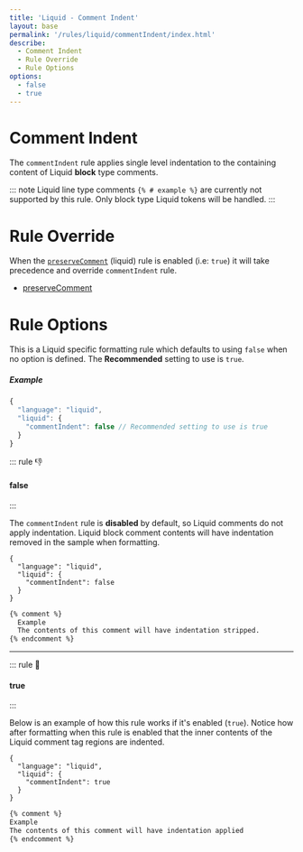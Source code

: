 ```yaml
---
title: 'Liquid - Comment Indent'
layout: base
permalink: '/rules/liquid/commentIndent/index.html'
describe:
  - Comment Indent
  - Rule Override
  - Rule Options
options:
  - false
  - true
---
```


# Comment Indent

The `commentIndent` rule applies single level indentation to the containing content of Liquid **block** type comments.

::: note
Liquid line type comments `{% # example %}` are currently not supported by this rule. Only block type Liquid tokens will be handled.
:::

# Rule Override

When the [`preserveComment`](/rules/liquid/preserveComment) (liquid) rule is enabled (i.e: `true`) it will take precedence and override `commentIndent` rule.

- [preserveComment](/rules/liquid/preserveComment)

# Rule Options

This is a Liquid specific formatting rule which defaults to using `false` when no option is defined. The **Recommended** setting to use is `true`.

##### Example

```js
{
  "language": "liquid",
  "liquid": {
    "commentIndent": false // Recommended setting to use is true
  }
}
```

<!--

🙌 - Recommended Choice
👍 - Good Choice
👎 - Not Recommended
🤡 - Clown Choice
😳 - Bad Choice

-->

::: rule 👎

#### false

:::

The `commentIndent` rule is **disabled** by default, so Liquid comments do not apply indentation. Liquid block comment contents will have indentation removed in the sample when formatting.

<!-- RULES ARE REQUIRED -->

```json:rules
{
  "language": "liquid",
  "liquid": {
    "commentIndent": false
  }
}
```

<!-- prettier-ignore -->
```html
{% comment %}
  Example
  The contents of this comment will have indentation stripped.
{% endcomment %}
```

---

::: rule 🙌

#### true

:::

Below is an example of how this rule works if it's enabled (`true`). Notice how after formatting when this rule is enabled that the inner contents of the Liquid comment tag regions are indented.

```json:rules
{
  "language": "liquid",
  "liquid": {
    "commentIndent": true
  }
}
```

<!-- prettier-ignore -->
```html
{% comment %}
Example
The contents of this comment will have indentation applied
{% endcomment %}
```

